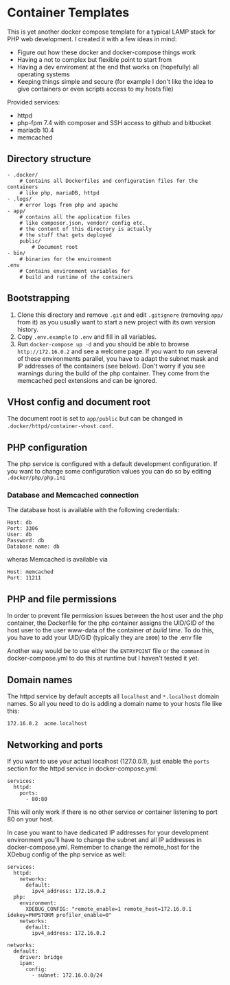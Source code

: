 # Container Templates

This is yet another docker compose template for a typical LAMP stack for PHP web development. I created it with a few ideas in mind:

* Figure out how these docker and docker-compose things work
* Having a not to complex but flexible point to start from
* Having a dev enviroment at the end that works on (hopefully) all operating systems
* Keeping things simple and secure (for example I don't like the idea to give containers or even scripts access to my hosts file)

Provided services:

* httpd
* php-fpm 7.4 with composer and SSH access to github and bitbucket
* mariadb 10.4
* memcached

## Directory structure

    - .docker/
        # Contains all Dockerfiles and configuration files for the containers
        # like php, mariaDB, httpd
    - .logs/
        # error logs from php and apache
    - app/
        # contains all the application files
        # like composer.json, vendor/ config etc.
        # the content of this directory is actually
        # the stuff that gets deployed
        public/
            # Document root
    - bin/
        # binaries for the environment
    .env
        # Contains environment variables for 
        # build and runtime of the containers


## Bootstrapping

1. Clone this directory and remove `.git` and edit `.gitignore` (removing `app/` from it) as you usually want to start a new project with its own version history.
2. Copy `.env.example` to `.env` and fill in all variables.
3. Run `docker-compose up -d` and you should be able to browse `http://172.16.0.2` and see a welcome page. If you want to run several of these environments parallel, you have to adapt the subnet mask and IP addresses of the containers (see below). Don't worry if you see warnings during the build of the php container. They come from the memcached pecl extensions and can be ignored.

## VHost config and document root
The document root is set to `app/public` but can be changed in `.docker/httpd/container-vhost.conf`.

## PHP configuration
The php service is configured with a default development configuration. If you want to change some configuration values you can do so by editing `.docker/php/php.ini`

### Database and Memcached connection

The database host is available with the following credentials:

    Host: db
    Port: 3306
    User: db
    Password: db
    Database name: db

wheras Memcached is available via

    Host: memcached
    Port: 11211

## PHP and file permissions

In order to prevent file permission issues between the host user and the php container, the Dockerfile for the php container assigns the UID/GID of the host user to the user www-data of the container _at build time_. To do this, you have to add your UID/GID (typically they are `1000`) to the .env file

Another way would be to use either the `ENTRYPOINT` file or the `command` in docker-compose.yml to do this at runtime but I haven't tested it yet.

## Domain names
The httpd service by default accepts all `localhost` and `*.localhost` domain names. So all you need to do is adding a domain name to your hosts file like this:

    172.16.0.2  acme.localhost

## Networking and ports
If you want to use your actual localhost (127.0.0.1), just enable the `ports` section for the httpd service in docker-compose.yml:

    services:
      httpd:
        ports:
          - 80:80

This will only work if there is no other service or container listening to port 80 on your host.

In case you want to have dedicated IP addresses for your development environment you'll have to change the subnet and all IP addresses in docker-compose.yml. Remember to change the remote_host for the XDebug config of the php service as well:

    services:
      httpd:
        networks:
          default:
            ipv4_address: 172.16.0.2
      php:
        environment:
          XDEBUG_CONFIG: "remote_enable=1 remote_host=172.16.0.1 idekey=PHPSTORM profiler_enable=0"
        networks:
          default:
            ipv4_address: 172.16.0.2
    
    networks:
      default:
        driver: bridge
        ipam:
          config:
            - subnet: 172.16.0.0/24
